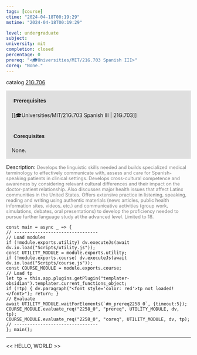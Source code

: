 ```yaml
---
tags: [course]
ctime: "2024-04-18T00:19:29"
mstime: "2024-04-18T00:19:29"

level: undergraduate
subject: 
university: mit
completion: closed
percentage: 0
prereq: "<🎓Universities/MIT/21G.703 Spanish III>"
coreq: "None."
---
```


catalog [21G.706](http://student.mit.edu/catalog/m21Gs.html#21G.706)

<span style="display: block; padding: 15px; background-color: rgb(100, 100, 100, 0.2);"><font id="m_prereq2258_0" style="display: block; font-family: Arial, sans-serif; font-weight: bold; padding: 5px">Prerequisites</font><br><span id="prereq2258_0">[[🎓Universities/MIT/21G.703 Spanish III | 21G.703]]</span></span>
<span style="display: block; padding: 15px; background-color: rgb(100, 100, 100, 0.2);"><font id="m_coreq2258_0" style="display: block; font-family: Arial, sans-serif; font-weight: bold; padding: 5px">Corequisites</font><br><span id="coreq2258_0">None.</span></span>

<font style="">Description:</font>
<font style="color: grey; font-size: 0.8rem;">Develops the linguistic skills needed and builds specialized medical terminology to effectively communicate with, assess and care for Spanish-speaking patients in clinical settings. Develops cross-cultural competence and awareness by considering relevant cultural differences and their impact on the doctor-patient relationship. Also discusses major health issues that affect Latinx communities in the United States. Offers extensive practice in listening, speaking, reading and writing using authentic materials (news articles, public health information sites, videos, etc.) and communicative activities (group work, simulations, debates, oral presentations) to develop the proficiency needed to pursue further language study at the advanced level. Limited to 18.</font>

```dataviewjs
const main = async _ => {
// --------------------------------
// Load modules
if (!module.exports.utility) dv.executeJs(await dv.io.load("Scripts/utility.js"));
const UTILITY_MODULE = module.exports.utility;
if (!module.exports.course) dv.executeJs(await dv.io.load("Scripts/course.js"));
const COURSE_MODULE = module.exports.course;
// Load tp
let tp = this.app.plugins.getPlugin("templater-obsidian").templater.current_functions_object;
if (!tp) { dv.paragraph("<font style='color: red'>tp not loaded!</font>"); return; }
// Evaluate
await UTILITY_MODULE.waitForElements(`#m_prereq2258_0`, {timeout:5});
COURSE_MODULE.evaluate_req("2258_0", "prereq", UTILITY_MODULE, dv, tp);
COURSE_MODULE.evaluate_req("2258_0", "coreq", UTILITY_MODULE, dv, tp);
// --------------------------------
}; main();
```

---

<< HELLO, WORLD >>
